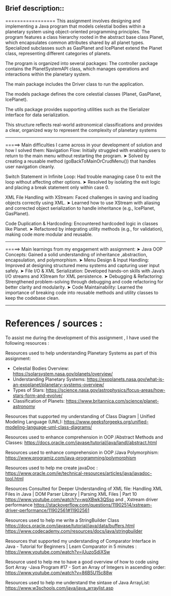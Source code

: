 Brief description::
--


=================
This assignment involves designing and implementing a Java program that models celestial bodies within a planetary
system using object-oriented programming principles. The program features a class hierarchy rooted in the abstract base
class Planet, which encapsulates common attributes shared by all planet types. Specialized subclasses such as GasPlanet
and IcePlanet extend the Planet class, representing different categories of planets.

The program is organized into several packages:
The controller package contains the PlanetSystemAPI class, which manages operations and interactions within the
planetary system.

The main package includes the Driver class to run the application.

The models package defines the core celestial classes (Planet, GasPlanet, IcePlanet).

The utils package provides supporting utilities such as the ISerializer interface for data serialization.

This structure reflects real-world astronomical classifications and provides a clear, organized way to represent the
complexity of planetary systems

---------


=====> Main difficulties I came across in your development of solution and how I solved them:
Navigation Flow: Initially struggled with enabling users to return to the main menu without restarting the program.
➤ Solved by creating a reusable method (goBackToMainOrCrudMenu()) that handles user navigation cleanly.

Switch Statement in Infinite Loop: Had trouble managing case 0 to exit the loop without affecting other options.
➤ Resolved by isolating the exit logic and placing a break statement only within case 0.

XML File Handling with XStream: Faced challenges in saving and loading objects correctly using XML.
➤ Learned how to use XStream with aliasing and corrected object serialization to handle inheritance
(e.g., IcePlanet, GasPlanet).

Code Duplication & Hardcoding: Encountered hardcoded logic in classes like Planet.
➤ Refactored by integrating utility methods (e.g., for validation), making code more modular and reusable.

---------

=====> Main learnings from my engagement with assignment:
➤ Java OOP Concepts: Gained a solid understanding of inheritance ,abstraction, encapsulation, and polymorphism.
➤ Menu Design & Input Handling: Improved at designing structured menu systems and capturing user input safely.
➤ File I/O & XML Serialization: Developed hands-on skills with Java’s I/O streams and XStream for XML persistence.
➤ Debugging & Refactoring: Strengthened problem-solving through debugging and code refactoring for better clarity
and modularity.
➤ Code Maintainability: Learned the importance of breaking code into reusable methods and utility classes to keep the
codebase clean.


-----------------------------------

References / sources :
====================
To assist me during the development of this assignment , I have used the following resources :

Resources used to help understanding Planetary Systems as part of this assignment:
- Celestial Bodies Overview: https://solarsystem.nasa.gov/planets/overview/
- Understanding Planetary Systems: https://exoplanets.nasa.gov/what-is-an-exoplanet/planetary-systems-overview/
- Types of Stars: https://science.nasa.gov/astrophysics/focus-areas/how-stars-form-and-evolve/
- Classification of Planets: https://www.britannica.com/science/planet-astronomy


Resources that supported my understanding of Class Diagram | Unified Modeling Language (UML):
https://www.geeksforgeeks.org/unified-modeling-language-uml-class-diagrams/


Resources used to enhance comprehension in OOP /Abstract Methods and Classes:
https://docs.oracle.com/javase/tutorial/java/IandI/abstract.html

Resources used to enhance comprehension in OOP /Java Polymorphism:
https://www.programiz.com/java-programming/polymorphism


Resources used to help me create javaDoc :
https://www.oracle.com/ie/technical-resources/articles/java/javadoc-tool.html

Resources Consulted for Deeper Understanding of XML file:
Handling XML Files in Java | DOM Parser Library | Parsing XML Files | Part 10
https://www.youtube.com/watch?v=wpXBwk3QSso
and ,
Xstream driver performance
https://stackoverflow.com/questions/11902514/xstream-driver-performance/11902561#11902561

Resources used to help me write a StringBuilder Class
https://docs.oracle.com/javase/tutorial/java/data/buffers.html
https://www.codecademy.com/resources/docs/java/stringbuilder

Resources that supported my understanding of Comparator Interface in Java - Tutorial for Beginners | Learn Comparator
in 5 minutes : https://www.youtube.com/watch?v=jUuzoSdjXSw

Resource used to help me to have a good overview of how to code using Sort Array -Java Program #17 - Sort an Array of
Integers in ascending order: https://www.youtube.com/watch?v=86B5U15c88w

Resources used to help me understand the sintaxe of Java ArrayList:
https://www.w3schools.com/java/java_arraylist.asp
